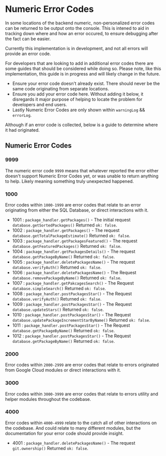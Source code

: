 # Numeric Error Codes

In some locations of the backend numeric, non-personalized error codes can be returned to be output onto the console. This is intened to aid in tracking down where and how an error occured, to ensure debugging after the fact can be easier.

Currently this implementation is in development, and not all errors will provide an error code.

For developers that are looking to add in additional error codes there are some guides that should be considered while doing so. Please note, like this implementation, this guide is in progress and will likely change in the future.

* Ensure your error code doesn't already exist. There should never be the same code originating from separate locations.
* Ensure you add your error code here. Without adding it below, it disregards it major purpose of helping to locate the problem for developers and end users.
* Lastly Numeric Error Codes are only shown within `warningLog` && `errorLog`.

Although if an error code is collected, below is a guide to determine where it had originated.

## Numeric Error Codes

### 9999

The numeric error code `9999` means that whatever reported the error either doesn't support Numeric Error Codes yet, or was unable to return anything to help. Likely meaning something truly unexpected happened.

### 1000

Error codes within `1000-1999` are error codes that relate to an error originating from either the SQL Database, or direct interactions with it.

- 1001 : `package_handler.getPackages()` - The initial request `database.getSortedPackages()` Returned `ok: false`.
- 1002 : `package_handler.getPackages()` - The request `database.getTotalPackageEstimate()` Returned `ok: false`.
- 1003 : `package_handler.getPackagesFeatured()` - The request `database.getFeaturedPackages()` Returned `ok: false`.
- 1004 : `package_handler.getPackagesDetails()` - The request `database.getPackageByName()` Returned `ok: false`.
- 1005 : `package_handler.deletePackagesName()` - The request `database.verifyAuth()` Returned `ok: false`.
- 1006 : `package_handler.deletePackagesName()` - The Request `database.removePackageByName()` Returned `ok: false`.
- 1007 : `package_handler.getPakcagesSearch()` - The Request `database.simpleSearch()` Returned `ok: false`.
- 1008 : `package_handler.postPackagesStar()` - The Request `database.verifyAuth()` Returned `ok: false`.
- 1009 : `package_handler.postPackagesStar()` - The Request `database.updateStars()` Returned `ok: false`.
- 1010 : `package_handler.postPackagesStar()` - The Request `database.updatePackageIncrementStarByName()` Returned `ok: false`.
- 1011 : `package_handler.postPackagesStar()` - The Request `database.getPackageByName()` Returned `ok: false`.
- 1012 : `package_handler.postPackagesStar()` - The Request `database.getPackageByName()` Returned `ok: false`.

### 2000

Error codes within `2000-2999` are error codes that relate to errors originated from Google Cloud modules or direct interactions with it.

### 3000

Error codes within `3000-3999` are error codes that relate to errors utility and helper modules throughout the codebase.

### 4000

Error codes within `4000-4999` relate to the catch all of other interactions on the codebase. And could relate to many different modules, but the documentation for your error code should provide insight.

- 4001 : `package_handler.deletePackagesName()` - The request `git.ownership()` Returned `ok: false`.
